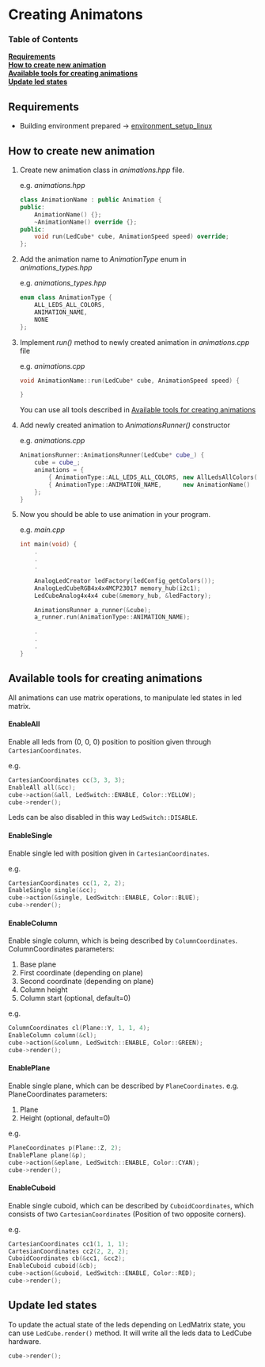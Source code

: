 # **Creating Animatons**

### Table of Contents
[**Requirements**](#requirements)   
[**How to create new animation**](#how-to-create-new-animation)    
[**Available tools for creating animations**](#available-tools-for-creating-animations)    
[**Update led states**](#update-led-states)


## **Requirements**

* Building environment prepared -> [environment_setup_linux](environment_setup_linux.md)

## **How to create new animation**

1. Create new animation class in _animations.hpp_ file.

    e.g.
    _animations.hpp_
    ```cpp
    class AnimationName : public Animation {
    public:
        AnimationName() {};
        ~AnimationName() override {};
    public:
        void run(LedCube* cube, AnimationSpeed speed) override;
    };
    ```

2. Add the animation name to _AnimationType_ enum in _animations_types.hpp_

    e.g.
    _animations_types.hpp_
    ```cpp
    enum class AnimationType {
        ALL_LEDS_ALL_COLORS,
        ANIMATION_NAME,
        NONE
    };
    ```

3. Implement _run()_ method to newly created animation in _animations.cpp_ file

    e.g.
    _animations.cpp_
    ```cpp
    void AnimationName::run(LedCube* cube, AnimationSpeed speed) {

    }
    ``` 
    You can use all tools described in [Available tools for creating animations](#available-tools-for-creating-animations)

4. Add newly created animation to _AnimationsRunner()_ constructor

    e.g.
    _animations.cpp_
    ```cpp
    AnimationsRunner::AnimationsRunner(LedCube* cube_) {
        cube = cube_;
        animations = {
            { AnimationType::ALL_LEDS_ALL_COLORS, new AllLedsAllColors() },
            { AnimationType::ANIMATION_NAME,      new AnimationName()    }
        };
    }
    ```
5. Now you should be able to use animation in your program.

    e.g.
    _main.cpp_
    ```cpp
    int main(void) {
        .
        .
        .

        AnalogLedCreator ledFactory(ledConfig_getColors());
        AnalogLedCubeRGB4x4x4MCP23017 memory_hub(i2c1);
        LedCubeAnalog4x4x4 cube(&memory_hub, &ledFactory);

        AnimationsRunner a_runner(&cube);
        a_runner.run(AnimationType::ANIMATION_NAME);

        .
        .
        .
    }
    ```

## Available tools for creating animations

All animations can use matrix operations, to manipulate led states in led matrix.

#### EnableAll
Enable all leds from (0, 0, 0) position to position given through `CartesianCoordinates`.

e.g.
```cpp
CartesianCoordinates cc(3, 3, 3);
EnableAll all(&cc);
cube->action(&all, LedSwitch::ENABLE, Color::YELLOW);
cube->render();
``` 

Leds can be also disabled in this way `LedSwitch::DISABLE`.

#### EnableSingle
Enable single led with position given in `CartesianCoordinates`.

e.g.
```cpp
CartesianCoordinates cc(1, 2, 2);
EnableSingle single(&cc);
cube->action(&single, LedSwitch::ENABLE, Color::BLUE);
cube->render();
``` 

#### EnableColumn
Enable single column, which is being described by `ColumnCoordinates`.
ColumnCoordinates parameters:
1. Base plane
2. First coordinate (depending on plane)
3. Second coordinate (depending on plane)
4. Column height
5. Column start (optional, default=0)

e.g.
```cpp
ColumnCoordinates cl(Plane::Y, 1, 1, 4);
EnableColumn column(&cl);
cube->action(&column, LedSwitch::ENABLE, Color::GREEN);
cube->render();
``` 

#### EnablePlane
Enable single plane, which can be described by `PlaneCoordinates`.
e.g.
PlaneCoordinates parameters:
1. Plane
2. Height (optional, default=0)

e.g.
```cpp
PlaneCoordinates p(Plane::Z, 2);
EnablePlane plane(&p);
cube->action(&eplane, LedSwitch::ENABLE, Color::CYAN);
cube->render();
``` 

#### EnableCuboid
Enable single cuboid, which can be described by `CuboidCoordinates`, which consists of two `CartesianCoordinates` (Position of two opposite corners).

e.g.
```cpp
CartesianCoordinates cc1(1, 1, 1);
CartesianCoordinates cc2(2, 2, 2);
CuboidCoordinates cb(&cc1, &cc2);
EnableCuboid cuboid(&cb);
cube->action(&cuboid, LedSwitch::ENABLE, Color::RED);
cube->render();
``` 

## **Update led states**

To update the actual state of the leds depending on LedMatrix state, you can use `LedCube.render()` method.
It will write all the leds data to LedCube hardware.

```cpp
cube->render();
```